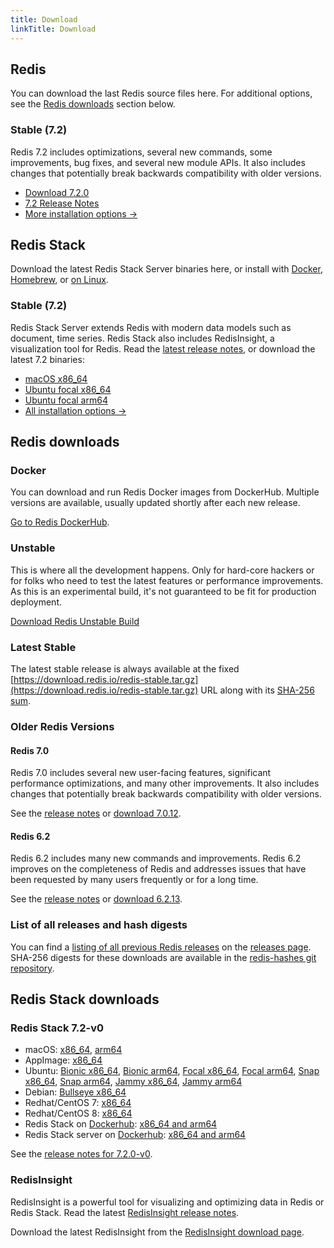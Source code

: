 ```yaml
---
title: Download
linkTitle: Download
---
```

<div class="download-cards">
<div id="download-redis">

## Redis

You can download the last Redis source files here. For additional options, see the [Redis downloads](#redis-downloads) section below.

### Stable (7.2)

Redis 7.2 includes optimizations, several new commands, some improvements, bug fixes, and several new module APIs. It also includes changes that potentially break backwards compatibility with older versions.

* [Download 7.2.0](https://github.com/redis/redis/archive/7.2.0.tar.gz)
* [7.2 Release Notes](https://raw.githubusercontent.com/redis/redis/7.2/00-RELEASENOTES)
* [More installation options ->](#redis-downloads)

</div>

<div id="download-redis-stack">

## Redis Stack

Download the latest Redis Stack Server binaries here, or install with [Docker](/docs/getting-started/install-stack/docker/), [Homebrew](/docs/stack/get-started/install/mac-os), or [on Linux](/docs/stack/get-started/install/linux).

### Stable (7.2)

Redis Stack Server extends Redis with modern data models such as document, time series. Redis Stack also includes RedisInsight, a visualization tool for Redis. Read the [latest release notes](https://github.com/redis-stack/redis-stack/releases/tag/v7.2.0-v0), or download the latest 7.2 binaries:

* [macOS x86_64](https://packages.redis.io/redis-stack/redis-stack-server-7.2.0-v0.catalina.x86_64.zip)
* [Ubuntu focal x86_64](https://packages.redis.io/redis-stack/redis-stack-server-7.2.0-v0.focal.x86_64.tar.gz)
* [Ubuntu focal arm64](https://packages.redis.io/redis-stack/redis-stack-server-7.2.0-v0.focal.arm64.tar.gz)
* [All installation options ->](#redis-stack-downloads)
</div>
</div>

<div id="download-details">

## Redis downloads

### Docker

You can download and run Redis Docker images from DockerHub. Multiple versions are available, usually updated shortly after each new release.

[Go to Redis DockerHub](https://hub.docker.com/_/redis).

### Unstable

This is where all the development happens. Only for hard-core hackers or for folks who need to test the latest features or performance improvements. As this is an experimental build, it's not guaranteed to be fit for production deployment.

[Download Redis Unstable Build](https://github.com/redis/redis/archive/unstable.tar.gz)

### Latest Stable

The latest stable release is always available at the fixed [https://download.redis.io/redis-stable.tar.gz](https://download.redis.io/redis-stable.tar.gz) URL along with its [SHA-256 sum](https://download.redis.io/redis-stable.tar.gz.SHA256SUM).

### Older Redis Versions

#### Redis 7.0

Redis 7.0 includes several new user-facing features, significant performance optimizations, and many other improvements. It also includes changes that potentially break backwards compatibility with older versions.

See the [release notes](https://raw.githubusercontent.com/redis/redis/7.0/00-RELEASENOTES) or [download 7.0.12](https://download.redis.io/releases/redis-7.0.12.tar.gz).

#### Redis 6.2

Redis 6.2 includes many new commands and improvements. Redis 6.2 improves on the completeness of Redis and addresses issues that have been requested by many users frequently or for a long time.

See the [release notes](https://raw.githubusercontent.com/redis/redis/6.2/00-RELEASENOTES) or [download 6.2.13](https://download.redis.io/releases/redis-6.2.13.tar.gz).


### List of all releases and hash digests

You can find a [listing of all previous Redis releases](https://download.redis.io/releases/) on the [releases page](https://download.redis.io/releases/). SHA-256 digests for these downloads are available in the [redis-hashes git repository](https://github.com/redis/redis-hashes/).

## Redis Stack downloads

### Redis Stack 7.2-v0

* macOS: [x86_64](https://packages.redis.io/redis-stack/redis-stack-server-7.2.0-v0.catalina.x86_64.zip), [arm64](https://packages.redis.io/redis-stack/redis-stack-server-7.2.0-v0.monterey.arm64.zip)
* AppImage: [x86_64](https://packages.redis.io/redis-stack/redis-stack-server-7.2.0-v0-x86_64.AppImage)
* Ubuntu: [Bionic x86_64](https://packages.redis.io/redis-stack/redis-stack-server-7.2.0-v0.bionic.x86_64.tar.gz), [Bionic arm64](https://packages.redis.io/redis-stack/redis-stack-server-7.2.0-v0.bionic.arm64.tar.gz), [Focal x86_64](https://packages.redis.io/redis-stack/redis-stack-server-7.2.0-v0.focal.x86_64.tar.gz), [Focal arm64](https://packages.redis.io/redis-stack/redis-stack-server-7.2.0-v0.focal.arm64.tar.gz), [Snap x86_64](https://packages.redis.io/redis-stack/redis-stack-server-7.2.0-v0.x86_64.snap), [Snap arm64](https://packages.redis.io/redis-stack/redis-stack-server-7.2.0-v0.arm64.snap), [Jammy x86_64](https://packages.redis.io/redis-stack/redis-stack-server-7.2.0-v0.jammy.x86_64.tar.gz), [Jammy arm64](https://packages.redis.io/redis-stack/redis-stack-server-7.2.0-v0.jammy.arm64.tar.gz)
* Debian: [Bullseye x86_64](https://packages.redis.io/redis-stack/redis-stack-server-7.2.0-v0.bullseye.x86_64.tar.gz)
* Redhat/CentOS 7: [x86_64](https://packages.redis.io/redis-stack/redis-stack-server-7.2.0-v0.rhel7.x86_64.tar.gz)
* Redhat/CentOS 8: [x86_64](https://packages.redis.io/redis-stack/redis-stack-server-7.2.0-v0.rhel8.x86_64.tar.gz)
* Redis Stack on [Dockerhub](https://hub.docker.com/u/redis): [x86_64 and arm64](https://hub.docker.com/r/redis/redis-stack)
* Redis Stack server on [Dockerhub](https://hub.docker.com/u/redis): [x86_64 and arm64](https://hub.docker.com/r/redis/redis-stack-server)

See the [release notes for 7.2.0-v0](https://github.com/redis-stack/redis-stack/releases/tag/v7.2.0-v0).

### RedisInsight

RedisInsight is a powerful tool for visualizing and optimizing data in Redis or Redis Stack. Read the latest [RedisInsight release notes](https://github.com/RedisInsight/RedisInsight/releases).

Download the latest RedisInsight from the [RedisInsight download page](https://redis.com/redis-enterprise/redis-insight/).
  

</div>
